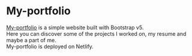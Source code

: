 # My-portfolio

[My-portfolio](https://hendrickl.netlify.app/ "Hendrick's portfolio website") is a simple website built with Bootstrap v5.<br>
Here you can discover some of the projects I worked on, my resume and maybe a part of me.<br>
My-portfolio is deployed on Netlify.

